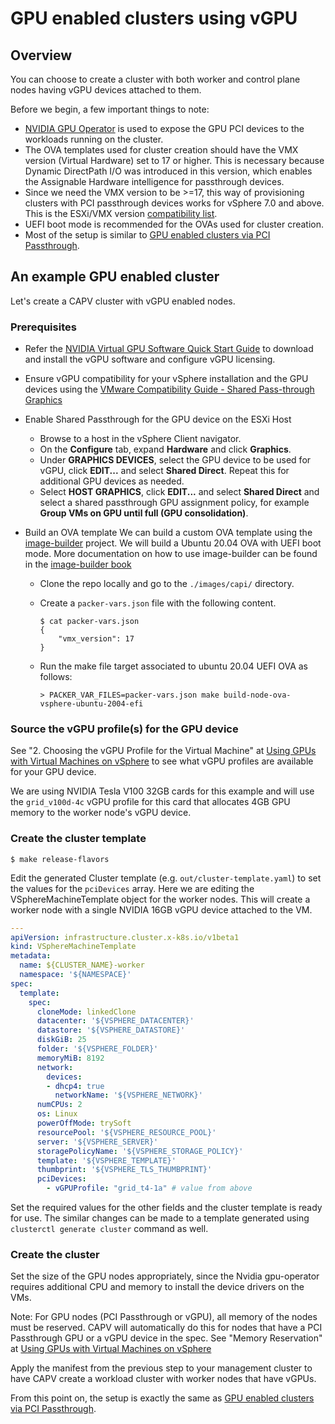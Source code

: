 # GPU enabled clusters using vGPU

## Overview

You can choose to create a cluster with both worker and control plane nodes having vGPU devices attached to them.

Before we begin, a few important things to note:

- [NVIDIA GPU Operator](https://github.com/NVIDIA/gpu-operator) is used to expose the GPU PCI devices to the workloads running on the cluster.
- The OVA templates used for cluster creation should have the VMX version (Virtual Hardware) set to 17 or higher. This is necessary because Dynamic DirectPath I/O was introduced in this version, which enables the Assignable Hardware intelligence for passthrough devices.
- Since we need the VMX version to be >=17, this way of provisioning clusters with PCI passthrough devices works for vSphere 7.0 and above. This is the ESXi/VMX version [compatibility list](https://kb.vmware.com/s/article/2007240).
- UEFI boot mode is recommended for the OVAs used for cluster creation.
- Most of the setup is similar to [GPU enabled clusters via PCI Passthrough](https://github.com/kubernetes-sigs/cluster-api-provider-vsphere/blob/main/docs/gpu-pci.md#create-the-cluster).

## An example GPU enabled cluster

Let's create a CAPV cluster with vGPU enabled nodes.

### Prerequisites

- Refer the [NVIDIA Virtual GPU Software Quick Start Guide](https://docs.nvidia.com/grid/latest/grid-software-quick-start-guide/index.html) to download and install the vGPU software and configure vGPU licensing.

- Ensure vGPU compatibility for your vSphere installation and the GPU devices using the [VMware Compatibility Guide - Shared Pass-through Graphics](https://www.vmware.com/resources/compatibility/search.php?deviceCategory=vgpu)

- Enable Shared Passthrough for the GPU device on the ESXi Host
  - Browse to a host in the vSphere Client navigator.
  - On the **Configure** tab, expand **Hardware** and click **Graphics**.
  - Under **GRAPHICS DEVICES**, select the GPU device to be used for vGPU, click **EDIT...** and select **Shared Direct**. Repeat this for additional GPU devices as needed.
  - Select **HOST GRAPHICS**, click **EDIT...** and select **Shared Direct** and select a shared passthrough GPU assignment policy, for example **Group VMs on GPU until full (GPU consolidation)**.

- Build an OVA template
  We can build a custom OVA template using the [image-builder](https://github.com/kubernetes-sigs/image-builder) project. We will build a Ubuntu 20.04 OVA with UEFI boot mode. More documentation on how to use image-builder can be found in the [image-builder book](https://image-builder.sigs.k8s.io/capi/providers/vsphere.html)
  - Clone the repo locally and go to the `./images/capi/` directory.
  - Create a `packer-vars.json` file with the following content.

    ```shell
    $ cat packer-vars.json
    {
        "vmx_version": 17
    }
    ```

  - Run the make file target associated to ubuntu 20.04 UEFI OVA as follows:

    ```shell
    > PACKER_VAR_FILES=packer-vars.json make build-node-ova-vsphere-ubuntu-2004-efi
    ```

### Source the vGPU profile(s) for the GPU device

See "2. Choosing the vGPU Profile for the Virtual Machine" at [Using GPUs with Virtual Machines on vSphere](https://blogs.vmware.com/apps/2018/09/using-gpus-with-virtual-machines-on-vsphere-part-3-installing-the-nvidia-grid-technology.html) to see what vGPU profiles are available for your GPU device.

We are using NVIDIA Tesla V100 32GB cards for this example and will use the `grid_v100d-4c` vGPU profile for this card that allocates 4GB GPU memory to the worker node's vGPU device. 

### Create the cluster template

```shell
$ make release-flavors
```

Edit the generated Cluster template (e.g. `out/cluster-template.yaml`) to set the values for the `pciDevices` array. Here we are editing the VSphereMachineTemplate object for the worker nodes. This will create a worker node with a single NVIDIA 16GB vGPU device attached to the VM.

```yaml
---
apiVersion: infrastructure.cluster.x-k8s.io/v1beta1
kind: VSphereMachineTemplate
metadata:
  name: ${CLUSTER_NAME}-worker
  namespace: '${NAMESPACE}'
spec:
  template:
    spec:
      cloneMode: linkedClone
      datacenter: '${VSPHERE_DATACENTER}'
      datastore: '${VSPHERE_DATASTORE}'
      diskGiB: 25
      folder: '${VSPHERE_FOLDER}'
      memoryMiB: 8192
      network:
        devices:
        - dhcp4: true
          networkName: '${VSPHERE_NETWORK}'
      numCPUs: 2
      os: Linux
      powerOffMode: trySoft
      resourcePool: '${VSPHERE_RESOURCE_POOL}'
      server: '${VSPHERE_SERVER}'
      storagePolicyName: '${VSPHERE_STORAGE_POLICY}'
      template: '${VSPHERE_TEMPLATE}'
      thumbprint: '${VSPHERE_TLS_THUMBPRINT}'
      pciDevices:
        - vGPUProfile: "grid_t4-1a" # value from above
```

Set the required values for the other fields and the cluster template is ready for use.
The similar changes can be made to a template generated using `clusterctl generate cluster` command as well.

### Create the cluster

Set the size of the GPU nodes appropriately, since the Nvidia gpu-operator requires additional CPU and memory to install the device drivers on the VMs.

Note: For GPU nodes (PCI Passthrough or vGPU), all memory of the nodes must be reserved. CAPV will automatically do this for nodes that have a PCI Passthrough GPU or a vGPU device in the spec. See "Memory Reservation" at [Using GPUs with Virtual Machines on vSphere](https://blogs.vmware.com/apps/2018/09/using-gpus-with-virtual-machines-on-vsphere-part-2-vmdirectpath-i-o.html)

Apply the manifest from the previous step to your management cluster to have CAPV create a workload cluster with worker nodes that have vGPUs.

From this point on, the setup is exactly the same as [GPU enabled clusters via PCI Passthrough](./gpu-pci.md#create-the-cluster). 
